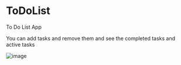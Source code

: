 # ToDoList
To Do List App 

You can add tasks and remove them and see the completed tasks and active tasks

![image](https://github.com/AbdulRehman775/todo/assets/98874867/9db14882-8e33-4cc2-845a-130cd9da8243)
